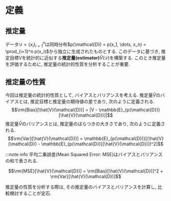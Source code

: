 # 定義

## 推定量

データ$\mathcal{D} = \{x_i\}_{i=1}^n$は同時分布$p(\mathcal{D}) = p(x_1, \dots, x_n) = \prod_{i=1}^n p(x_i)$から独立に生成されたものとする.
このデータに基づき, 推定目標$V$を統計的に近似する**推定量(estimator)**$\hat{V}(\mathcal{D})$を構築する.
このとき推定量を評価するために, 推定量の統計的性質を分析することが重要.

## 推定量の性質

今回は推定量の統計的性質として, バイアスとバリアンスを考える.
推定量$\hat{V}$のバイアスとは, 推定目標と推定量の期待値の差であり, 次のように定義される.
$$\rm{Bias}[\hat{V}(\mathcal{D})] = |V - \mathbb{E}_{p(\mathcal{D})}[\hat{V}(\mathcal{D})]|$$
推定量$\hat{V}$のバリアンスとは, 推定量のばらつきの大きさであり, 次のように定義される.
$$\rm{Var}[\hat{V}(\mathcal{D})] = \mathbb{E}_{p(\mathcal{D})}[(\hat{V}(\mathcal{D}) - \mathbb{E}_{p(\mathcal{D})}[\hat{V}(\mathcal{D})])^2]$$

:::note info
平均二乗誤差(Mean Squared Error: MSE)はバイアスとバリアンスの和で表される.

```math
\rm{MSE}[\hat{V}(\mathcal{D})] = \rm{Bias}[\hat{V}(\mathcal{D})]^2 + \rm{Var}[\hat{V}(\mathcal{D})]
```

推定量の性質を分析する際は, その推定量のバイアスとバリアンスを計算し, 比較検討することが定石.
